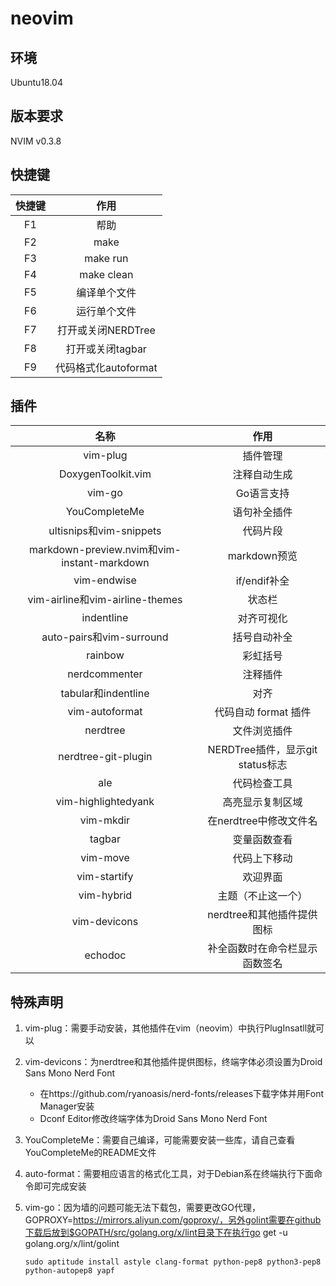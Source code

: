 # neovim

## 环境

Ubuntu18.04

## 版本要求

NVIM v0.3.8

## 快捷键

| 快捷键 |         作用         |
| :----: | :------------------: |
|  F1  |         帮助         |
|  F2  |         make         |
|  F3  |       make run       |
|  F4  |      make clean      |
|  F5 |     编译单个文件     |
|  F6  |     运行单个文件     |
|  F7  |  打开或关闭NERDTree  |
|  F8  |   打开或关闭tagbar   |
|  F9  | 代码格式化autoformat |

## 插件

|                    名称                     |               作用               |
| :-----------------------------------------: | :------------------------------: |
|                  vim-plug                   |             插件管理             |
|             DoxygenToolkit.vim              |           注释自动生成           |
|                   vim-go                    |            Go语言支持            |
|                YouCompleteMe                |           语句补全插件           |
|           ultisnips和vim-snippets           |             代码片段             |
| markdown-preview.nvim和vim-instant-markdown |           markdown预览           |
|                 vim-endwise                 |           if/endif补全           |
|       vim-airline和vim-airline-themes       |              状态栏              |
|                 indentline                  |            对齐可视化            |
|          auto-pairs和vim-surround           |           括号自动补全           |
|                   rainbow                   |             彩虹括号             |
|                nerdcommenter                |             注释插件             |
|             tabular和indentline             |               对齐               |
|               vim-autoformat                |       代码自动 format 插件       |
|                  nerdtree                   |           文件浏览插件           |
|             nerdtree-git-plugin             | NERDTree插件，显示git status标志 |
|                     ale                     |           代码检查工具           |
|             vim-highlightedyank             |         高亮显示复制区域         |
|                  vim-mkdir                  |      在nerdtree中修改文件名      |
|                   tagbar                    |           变量函数查看           |
|                  vim-move                   |           代码上下移动           |
|                vim-startify                 |             欢迎界面             |
|                 vim-hybrid                  |        主题（不止这一个）        |
|                vim-devicons                 |    nerdtree和其他插件提供图标    |
|                   echodoc                   |  补全函数时在命令栏显示函数签名  |

## 特殊声明

1. vim-plug：需要手动安装，其他插件在vim（neovim）中执行PlugInsatll就可以
2. vim-devicons：为nerdtree和其他插件提供图标，终端字体必须设置为Droid Sans Mono Nerd Font
   + 在https://github.com/ryanoasis/nerd-fonts/releases下载字体并用Font Manager安装
   + Dconf Editor修改终端字体为Droid Sans Mono Nerd Font

2. YouCompleteMe：需要自己编译，可能需要安装一些库，请自己查看YouCompleteMe的README文件

3. auto-format：需要相应语言的格式化工具，对于Debian系在终端执行下面命令即可完成安装

4. vim-go：因为墙的问题可能无法下载包，需要更改GO代理，GOPROXY=https://mirrors.aliyun.com/goproxy/，另外golint需要在github下载后放到$GOPATH/src/golang.org/x/lint目录下在执行go get -u golang.org/x/lint/golint


   ```shell
   sudo aptitude install astyle clang-format python-pep8 python3-pep8 python-autopep8 yapf
   ```
